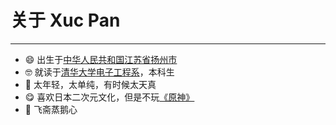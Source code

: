 # 关于 Xuc Pan

---

- 😄 出生于[中华人民共和国](https://www.gov.cn/)[江苏省](http://www.jiangsu.gov.cn/)[扬州市](http://www.yangzhou.gov.cn/)
- 🤓 就读于[清华大学](https://www.tsinghua.edu.cn/)[电子工程系](https://www.ee.tsinghua.edu.cn/)，本科生
- 🤪 太年轻，太单纯，有时候太天真
- 😋 喜欢日本二次元文化，但是不玩[《原神》](https://genshin.hoyoverse.com/)
- 🥵 飞斋蒸鹅心
